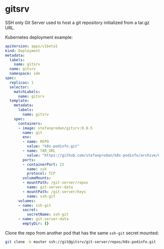 # gitsrv

SSH only Git Server used to host a git repository initialized from a tar.gz URL.

Kubernetes deployment example:

```yaml
apiVersion: apps/v1beta1
kind: Deployment
metadata:
  labels:
    name: gitsrv
  name: gitsrv
  namespace: ide
spec:
  replicas: 1
  selector:
    matchLabels:
      name: gitsrv
  template:
    metadata:
      labels:
        name: gitsrv
    spec:
      containers:
      - image: stefanprodan/gitsrv:0.0.5
        name: git
        env:
        - name: REPO
          value: "k8s-podinfo.git"
        - name: TAR_URL
          value: "https://github.com/stefanprodan/k8s-podinfo/archive/0.2.2.tar.gz"
        ports:
        - containerPort: 22
          name: ssh
          protocol: TCP
        volumeMounts:
        - mountPath: /git-server/repos
          name: git-server-data
        - mountPath: /git-server/keys
          name: ssh-git
      volumes:
      - name: ssh-git
        secret:
          secretName: ssh-git
      - name: git-server-data
        emptyDir: {}
```

Clone the repo from another pod that has the same `ssh-git` secret mounted:

```bash
git clone -b master ssh://git@gitsrv/git-server/repos/k8s-podinfo.git
```
